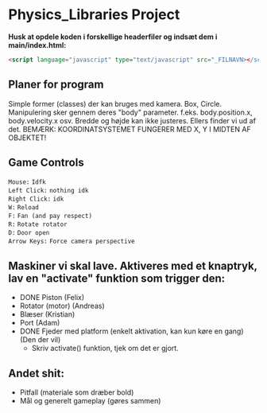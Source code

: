 # Physics_Libraries Project
**Husk at opdele koden i forskellige headerfiler og indsæt dem i main/index.html:**
~~~~ HTML
<script language="javascript" type="text/javascript" src="_FILNAVN></script>
~~~~

## Planer for program
Simple former (classes) der kan bruges med kamera.
Box, Circle.
Manipulering sker gennem deres "body" parameter. f.eks. body.position.x, body.velocity.x osv.
Bredde og højde kan ikke justeres. Ellers finder vi ud af det.
BEMÆRK: KOORDINATSYSTEMET FUNGERER MED X, Y I MIDTEN AF OBJEKTET!
## Game Controls  
```Mouse:```         ```Idfk```   
```Left Click:```    ```nothing idk```  
```Right Click:```    ```idk```  
```W:```          ```Reload```  
```F:```          ```Fan (and pay respect)```  
```R:```          ```Rotate rotator```  
```D:```          ```Door open```  
```Arrow Keys:```     ```Force camera perspective```   
## Maskiner vi skal lave. Aktiveres med et knaptryk, lav en "activate" funktion som trigger den:  
- DONE Piston (Felix)
- Rotator (motor) (Andreas)
- Blæser (Kristian)
- Port (Adam)
- DONE Fjeder med platform (enkelt aktivation, kan kun køre en gang) (Den der vil)
   - Skriv activate() funktion, tjek om det er gjort.

## Andet shit:
- Pitfall (materiale som dræber bold)
- Mål og generelt gameplay (gøres sammen)
